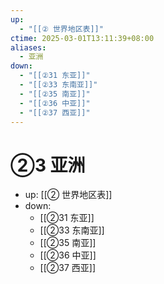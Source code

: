 ```yaml
---
up:
  - "[[② 世界地区表]]"
ctime: 2025-03-01T13:11:39+08:00
aliases:
  - 亚洲
down:
  - "[[②31 东亚]]"
  - "[[②33 东南亚]]"
  - "[[②35 南亚]]"
  - "[[②36 中亚]]"
  - "[[②37 西亚]]"
---
```


# ②3 亚洲

- up: [[② 世界地区表]]
- down:	
	- [[②31 东亚]]
	- [[②33 东南亚]]
	- [[②35 南亚]]
	- [[②36 中亚]]
	- [[②37 西亚]]
	
